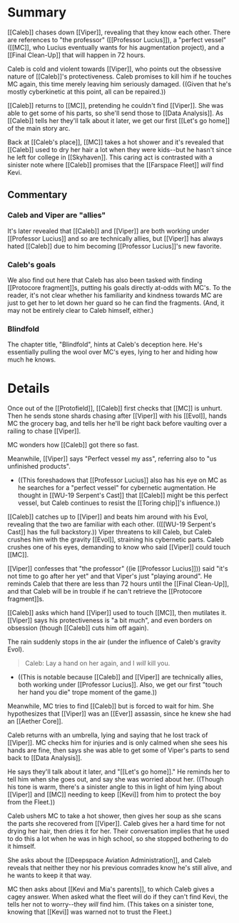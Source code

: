 # Summary
[[Caleb]] chases down [[Viper]], revealing that they know each other. There are references to "the professor" ([[Professor Lucius]]), a "perfect vessel" ([[MC]], who Lucius eventually wants for his augmentation project), and a [[Final Clean-Up]] that will happen in 72 hours.

Caleb is cold and violent towards [[Viper]], who points out the obsessive nature of [[Caleb]]'s protectiveness. Caleb promises to kill him if he touches MC again, this time merely leaving him seriously damaged. ((Given that he's mostly cyberkinetic at this point, all can be repaired.))

[[Caleb]] returns to [[MC]], pretending he couldn't find [[Viper]]. She was able to get some of his parts, so she'll send those to [[Data Analysis]]. As [[Caleb]] tells her they'll talk about it later, we get our first [[Let's go home]] of the main story arc.

Back at [[Caleb's place]], [[MC]] takes a hot shower and it's revealed that [[Caleb]] used to dry her hair a lot when they were kids--but he hasn't since he left for college in [[Skyhaven]]. This caring act is contrasted with a sinister note where [[Caleb]] promises that the [[Farspace Fleet]] *will* find Kevi.

## Commentary
### Caleb and Viper are "allies"
It's later revealed that [[Caleb]] and [[Viper]] are both working under [[Professor Lucius]] and so are technically allies, but [[Viper]] has always hated [[Caleb]] due to him becoming [[Professor Lucius]]'s new favorite.

### Caleb's goals
We also find out here that Caleb has also been tasked with finding [[Protocore fragment]]s, putting his goals directly at-odds with MC's. To the reader, it's not clear whether his familiarity and kindness towards MC are just to get her to let down her guard so he can find the fragments. (And, it may not be entirely clear to Caleb himself, either.)

### Blindfold
The chapter title, "Blindfold", hints at Caleb's deception here. He's essentially pulling the wool over MC's eyes, lying to her and hiding how much he knows.

# Details
Once out of the [[Protofield]], [[Caleb]] first checks that [[MC]] is unhurt. Then he sends stone shards chasing after [[Viper]] with his [[Evol]], hands MC the grocery bag, and tells her he'll be right back before vaulting over a railing to chase [[Viper]].

MC wonders how [[Caleb]] got there so fast.

Meanwhile, [[Viper]] says "Perfect vessel my ass", referring also to "us unfinished products".
* ((This foreshadows that [[Professor Lucius]] also has his eye on MC as he searches for a "perfect vessel" for cybernetic augmentation. He thought in [[WU-19 Serpent's Cast]] that [[Caleb]] might be this perfect vessel, but Caleb continues to resist the [[Toring chip]]'s influence.))

[[Caleb]] catches up to [[Viper]] and beats him around with his Evol, revealing that the two are familiar with each other. (([[WU-19 Serpent's Cast]] has the full backstory.)) Viper threatens to kill Caleb, but Caleb crushes him with the gravity [[Evol]], straining his cybernetic parts. Caleb crushes one of his eyes, demanding to know who said [[Viper]] could touch [[MC]].

[[Viper]] confesses that "the professor" ((ie [[Professor Lucius]])) said "it's not time to go after her yet" and that Viper's just "playing around". He reminds Caleb that there are less than 72 hours until the [[Final Clean-Up]], and that Caleb will be in trouble if he can't retrieve the [[Protocore fragment]]s.

[[Caleb]] asks which hand [[Viper]] used to touch [[MC]], then mutilates it. [[Viper]] says his protectiveness is "a bit much", and even borders on obsession (though [[Caleb]] cuts him off again).

The rain suddenly stops in the air (under the influence of Caleb's gravity Evol).
> Caleb: Lay a hand on her again, and I *will* kill you.
* ((This is notable because [[Caleb]] and [[Viper]] are technically allies, both working under [[Professor Lucius]]. Also, we get our first "touch her hand you die" trope moment of the game.))

Meanwhile, MC tries to find [[Caleb]] but is forced to wait for him. She hypothesizes that [[Viper]] was an [[Ever]] assassin, since he knew she had an [[Aether Core]].

Caleb returns with an umbrella, lying and saying that he lost track of [[Viper]]. MC checks him for injuries and is only calmed when she sees his hands are fine, then says she was able to get some of Viper's parts to send back to [[Data Analysis]].

He says they'll talk about it later, and "[[Let's go home]]." He reminds her to tell him when she goes out, and say she was worried about her. ((Though his tone is warm, there's a sinister angle to this in light of him lying about [[Viper]] and [[MC]] needing to keep [[Kevi]] from him to protect the boy from the Fleet.))

Caleb ushers MC to take a hot shower, then gives her soup as she scans the parts she recovered from [[Viper]]. Caleb gives her a hard time for not drying her hair, then dries it for her. Their conversation implies that he used to do this a lot when he was in high school, so she stopped bothering to do it himself.

She asks about the [[Deepspace Aviation Administration]], and Caleb reveals that neither they nor his previous comrades know he's still alive, and he wants to keep it that way.

MC then asks about [[Kevi and Mia's parents]], to which Caleb gives a cagey answer. When asked what the fleet will do if they can't find Kevi, the tells her not to worry--they *will* find him. (This takes on a sinister tone, knowing that [[Kevi]] was warned not to trust the Fleet.)